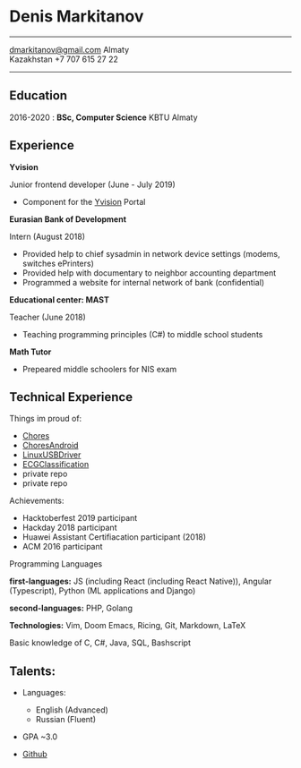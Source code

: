 Denis Markitanov
============

-------------------     ----------------------------
dmarkitanov@gmail.com
Almaty                               
Kazakhstan                          +7 707 615 27 22
-------------------     ----------------------------

Education
---------

2016-2020
:   **BSc, Computer Science** KBTU
    Almaty

Experience
----------

**Yvision**

Junior frontend developer (June - July 2019)

* Component for the [Yvision](https://yvision.kz/explore) Portal

**Eurasian Bank of Development**

Intern (August 2018)

* Provided help to chief sysadmin in network device settings (modems, switches ePrinters)
* Provided help with documentary to neighbor accounting department
* Programmed a website for internal network of bank (confidential)

**Educational center: MAST**

Teacher (June 2018)

* Teaching programming principles (C#) to middle school students

**Math Tutor**

* Prepeared middle schoolers for NIS exam

Technical Experience
--------------------

Things im proud of:

* [Chores](https://github.com/atqwerty/ChoresWeb)
* [ChoresAndroid](https://github.com/atqwerty/ChoresAndroid)
* [LinuxUSBDriver](https://github.com/atqwerty/SystemProgrammingProject)
* [ECGClassification](https://github.com/atqwerty/MLproject)
* private repo
* private repo

Achievements:

* Hacktoberfest 2019 participant
* Hackday 2018 participant
* Huawei Assistant Certifiacation participant (2018)
* ACM 2016 participant

Programming Languages

   **first-languages:** JS (including React (including React Native)), Angular
    (Typescript), Python (ML applications and Django)

   **second-languages:** PHP, Golang

   **Technologies:** Vim, Doom Emacs, Ricing, Git, Markdown, LaTeX

   Basic knowledge of C, C#, Java, SQL, Bashscript 

Talents:
----------------------------------------

* Languages:
     * English (Advanced)
     * Russian (Fluent)

* GPA ~3.0

* [Github](https://github.com/atqwerty)
